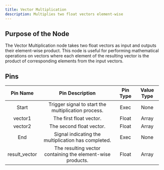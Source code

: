 ```yaml
---
title: Vector Multiplication
description: Multiplies two float vectors element-wise
---
```


## Purpose of the Node
The Vector Multiplication node takes two float vectors as input and outputs their element-wise product. This node is useful for performing mathematical operations on vectors where each element of the resulting vector is the product of corresponding elements from the input vectors.

## Pins
| Pin Name | Pin Description | Pin Type | Value Type |
|:----------:|:-------------:|:------:|:------:|
| Start | Trigger signal to start the multiplication process. | Exec | None |
| vector1 | The first float vector. | Float | Array |
| vector2 | The second float vector. | Float | Array |
| End | Signal indicating the multiplication has completed. | Exec | None |
| result_vector | The resulting vector containing the element-wise products. | Float | Array |